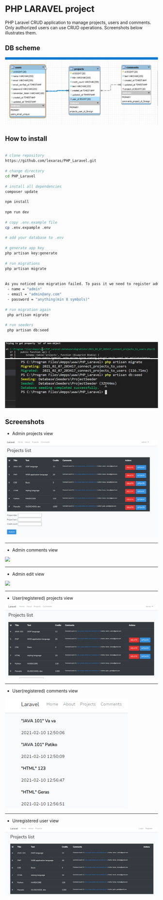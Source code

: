# PHP LARAVEL project

PHP Laravel CRUD application to manage projects, users and comments. Only authorized users can use CRUD operations. Screenshots below illustrates them.

## DB scheme

<img src="assets/DB.png">

## How to install

```bash

# clone repository
https://github.com/lexaras/PHP_Laravel.git

# change directory
cd PHP_Laravel

# install all dependencies
composer update

npm install

npm run dev

# copy .env.example file
cp .env.expample .env

# add your database to .env

# generate app key
php artisan key:generate

# run migrations
php artisan migrate


As you noticed one migration failed. To pass it we need to register admin user by hand :
 - name = "admin"
 - email = "admin@any.com"
 - password = "anything(min 8 symbols)"

# run migration again
 php artisan migrate

# run seeders
 php artisan db:seed 
 
```

<img src="assets/migrate_error.png">
<img src="assets/migrate_working.png">

## Screenshots

* Admin projects view
<img src="assets/admin_view.png">

---
* Admin comments view
<img src="assets/comments.png">

---
* Admin edit view
<img src="assets/edit.png">

---
* User(registered) projects view
<img src="assets/user_view.png">

---
* User(registered) comments view
<img src="assets/user_comments.png">

---
* Unregistered user  view
<img src="assets/unregistered_user.png">

